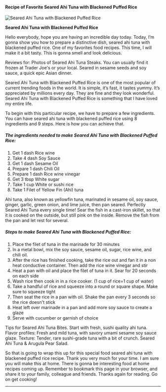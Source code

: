             

#### Recipe of Favorite Seared Ahi Tuna with Blackened Puffed Rice

![Seared Ahi Tuna with Blackened Puffed Rice](https://img-global.cpcdn.com/recipes/5169818656833536/751x532cq70/seared-ahi-tuna-with-blackened-puffed-rice-recipe-main-photo.jpg)

**Seared Ahi Tuna with Blackened Puffed Rice**

Hello everybody, hope you are having an incredible day today. Today, I’m gonna show you how to prepare a distinctive dish, seared ahi tuna with blackened puffed rice. One of my favorites food recipes. This time, I will make it a bit tasty. This is gonna smell and look delicious.

Reviews for: Photos of Seared Ahi Tuna Steaks. You can usually find it frozen at Trader Joe's or your local. Seared in sesame seeds and soy sauce, a quick epic Asian dinner.

Seared Ahi Tuna with Blackened Puffed Rice is one of the most popular of current trending foods in the world. It is simple, it’s fast, it tastes yummy. It’s appreciated by millions every day. They are fine and they look wonderful. Seared Ahi Tuna with Blackened Puffed Rice is something that I have loved my entire life.

To begin with this particular recipe, we have to prepare a few ingredients. You can have seared ahi tuna with blackened puffed rice using 8 ingredients and 9 steps. Here is how you can achieve that.

##### The ingredients needed to make Seared Ahi Tuna with Blackened Puffed Rice:

1.  Get 1 dash Rice wine
2.  Take 4 dash Soy Sauce
3.  Get 1 dash Sesame Oil
4.  Prepare 1 dash Chili Oil
5.  Prepare 1 dash Rice wine vinegar
6.  Get 3 tbsp White sugar
7.  Take 1 cup White or sushi rice
8.  Take 1 Filet of Yellow Fin (Ahi) tuna

Ahi tuna, also known as yellowfin tuna, marinated in sesame oil, soy sauce, ginger, garlic, green onion, and lime juice, then pan seared. Perfectly Seared Ahi Tuna every single time! Sear the fish in a cast-iron skillet, so that it is cooked on the outside, but still pink on the inside. Remove the fish from the pan and let rest for several.

##### Steps to make Seared Ahi Tuna with Blackened Puffed Rice:

1.  Place the filet of tuna in the marinade for 30 minutes
2.  In a metal bowl, mix the soy sauce, sesame oil, sugar, rice wine, and chili oil.
3.  After the rice has finished cooking, take the rice out and fan it in a non heat conductive container. Then add the rice wine vinegar and stir
4.  Heat a pan with oil and place the filet of tuna in it. Sear for 20 seconds on each side
5.  Wash rice then cook in in a rice cooker. (1 cup of rice=1 cup of water)
6.  Take a handful of rice and squeeze into a round or square shape. Make sure to squeeze tight
7.  Then seat the rice in a pan with oil. Shake the pan every 3 seconds so the rice doesn't stick
8.  Heat left over marinade in a pan and add more soy sauce to create a glaze
9.  Serve with cucumber or garnish of choice

Tips for Seared Ahi Tuna Bites. Start with fresh, sushi quality ahi tuna. Flavor profiles: Fresh and mild tuna, with savory umami sesame soy sauce glaze. Texture: Tender, rare sushi-grade tuna with a bit of crunch. Seared Ahi Tuna & Arugula Pear Salad.

So that is going to wrap this up for this special food seared ahi tuna with blackened puffed rice recipe. Thank you very much for your time. I am sure you will make this at home. There is gonna be interesting food at home recipes coming up. Remember to bookmark this page in your browser, and share it to your family, colleague and friends. Thanks again for reading. Go on get cooking!

* * *